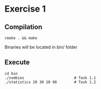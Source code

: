 # Exercise 1

## Compilation

	cmake . && make

Binaries will be located in bin/ folder

## Execute

	cd bin
	./zombies                       # Task 1.1
	./statistics 20 30 10 90        # Task 1.2